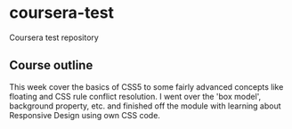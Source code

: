 # coursera-test
Coursera test repository

## Course outline

This week cover the basics of CSS5 to some fairly advanced concepts like floating and CSS rule conflict resolution. I went over the 'box model', background property, etc. and finished off the module with learning about Responsive Design using own CSS code.
